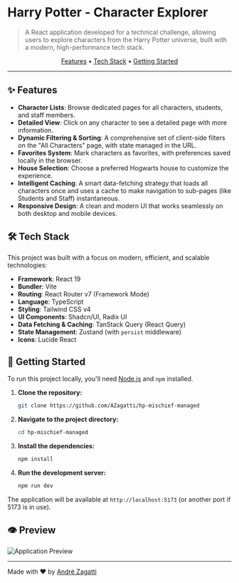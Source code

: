 # Harry Potter - Character Explorer

> A React application developed for a technical challenge, allowing users to explore characters from the Harry Potter universe, built with a modern, high-performance tech stack.

<p align="center">
  <a href="#-features">Features</a> •
  <a href="#-tech-stack">Tech Stack</a> •
  <a href="#-getting-started">Getting Started</a>
</p>

---

## ✨ Features

- **Character Lists**: Browse dedicated pages for all characters, students, and staff members.
- **Detailed View**: Click on any character to see a detailed page with more information.
- **Dynamic Filtering & Sorting**: A comprehensive set of client-side filters on the "All Characters" page, with state managed in the URL.
- **Favorites System**: Mark characters as favorites, with preferences saved locally in the browser.
- **House Selection**: Choose a preferred Hogwarts house to customize the experience.
- **Intelligent Caching**: A smart data-fetching strategy that loads all characters once and uses a cache to make navigation to sub-pages (like Students and Staff) instantaneous.
- **Responsive Design**: A clean and modern UI that works seamlessly on both desktop and mobile devices.

## 🛠️ Tech Stack

This project was built with a focus on modern, efficient, and scalable technologies:

- **Framework**: React 19
- **Bundler**: Vite
- **Routing**: React Router v7 (Framework Mode)
- **Language**: TypeScript
- **Styling**: Tailwind CSS v4
- **UI Components**: Shadcn/UI, Radix UI
- **Data Fetching & Caching**: TanStack Query (React Query)
- **State Management**: Zustand (with `persist` middleware)
- **Icons**: Lucide React

## 🚀 Getting Started

To run this project locally, you'll need [Node.js](https://nodejs.org/en/) and `npm` installed.

1.  **Clone the repository:**
    ```bash
    git clone https://github.com/AZagatti/hp-mischief-managed
    ```

2.  **Navigate to the project directory:**
    ```bash
    cd hp-mischief-managed
    ```

3.  **Install the dependencies:**
    ```bash
    npm install
    ```

4.  **Run the development server:**
    ```bash
    npm run dev
    ```

The application will be available at `http://localhost:5173` (or another port if 5173 is in use).

## 👁️ Preview

![Application Preview](https://res.cloudinary.com/zagatti/image/upload/v1749938852/readme/hp-preview.gif)

---

Made with ♥ by [André Zagatti](https://www.linkedin.com/in/andre-zagatti/)
